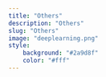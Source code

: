 ```yaml
---
title: "Others"
description: "Others"
slug: "Others"
image: "deeplearning.png"
style:
    background: "#2a9d8f"
    color: "#fff"
---
```



